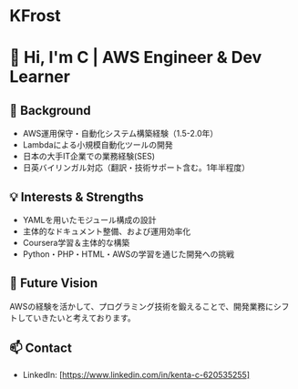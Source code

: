 # KFrost

# 👋 Hi, I'm C | AWS Engineer & Dev Learner

## 🧠 Background
- AWS運用保守・自動化システム構築経験（1.5-2.0年）
- Lambdaによる小規模自動化ツールの開発
- 日本の大手IT企業での業務経験(SES)
- 日英バイリンガル対応（翻訳・技術サポート含む。1年半程度）

## 💡 Interests & Strengths
- YAMLを用いたモジュール構成の設計
- 主体的なドキュメント整備、および運用効率化
- Coursera学習＆主体的な構築
- Python・PHP・HTML・AWSの学習を通じた開発への挑戦

## 🎯 Future Vision
AWSの経験を活かして、プログラミング技術を鍛えることで、開発業務にシフトしていきたいと考えております。

## 📫 Contact
- LinkedIn: [https://www.linkedin.com/in/kenta-c-620535255]
